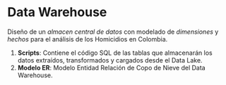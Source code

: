 # Data Warehouse
Diseño de un _almacen central de datos_ con modelado de _dimensiones_ y _hechos_ para el análisis de los Homicidios en Colombia.

1. **Scripts**: Contiene el código SQL de las tablas que almacenarán los datos extraídos, transformados y cargados desde el Data Lake.
2. **Modelo ER**: Modelo Entidad Relación de Copo de Nieve del Data Warehouse.
